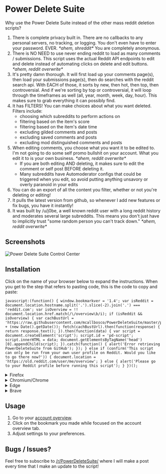 # Power Delete Suite

Why use the Power Delete Suite instead of the other mass reddit deletion scripts?

1. There is complete privacy built in. There are no callbacks to any personal servers, no tracking, or logging. You don't even have to enter your password. EVER. *\*ahem, shreddit\** You are completely anonymous.
2. There is NO NEED to use never ending reddit to load as many comments / submissions. This script uses the actual Reddit API endpoints to edit and delete instead of automating clicks on delete and edit buttons. *\*ahem, reddit overwrite\**
3. It's pretty damn thorough. It will first load up your comments page(s), then load your submissions page(s), then do searches with the reddit search api. With EACH of those, it sorts by new, then hot, then top, then controversial. And if we're sorting by top or controversial, it will loop through the timeframes as well (all, year, month, week, day, hour). This makes sure to grab everything it can possibly find.
4. It has FILTERS! You can make choices about what you want deleted. Filters include:
   * choosing which subreddits to perform actions on
   * filtering based on the item's score
   * filtering based on the item's date time
   * excluding gilded comments and posts
   * excluding saved comments and posts
   * excluding mod distinguished comments and posts
5. When editing comments, you choose what you want it to be edited to. I'm not going to do some self promo bullshit on your account. What you edit it to is your own business. *\*ahem, reddit overwrite\**
   * If you are both editing AND deleting, it makes sure to edit the comment or self post BEFORE deleting it.
   * Many subreddits have Automoderator configs that could be triggered when you edit, so avoid putting anything unsavory or overly paranoid in your edits
6. You can do an export of all the content you filter, whether or not you're deleting or editing!
7. It pulls the latest version from github, so whenever I add new features or fix bugs, you have it instantly!
8. It was built by /u/j0be, a well known reddit user with a long reddit history and moderates several large subreddits. This means you don't just have to implicitly trust "some random person you can't track down." *\*ahem, reddit overwrite\**

## Screenshots
 
![Power Delete Suite Control Center](http://i.imgur.com/Fh5HsAD.png)
 
## Installation

Click on the name of your browser below to expand the instructions.
When you get to the step that refers to pasting code, this is the code to copy and paste:

```
javascript:(function() { window.bookmarkver = '1.4'; var isReddit = document.location.hostname.split('.').slice(-2).join('.') === 'reddit.com'; var isOverview = !! document.location.href.match(/\/overview\b/i); if (isReddit && isOverview) { var cachBustUrl = 'https://raw.githubusercontent.com/mcallbosco/PowerDeleteSuite/master/powerdeletesuite.js?' + (new Date().getDate()); fetch(cachBustUrl).then(function(response) { return response.text(); }).then(function(data) { var script = document.createElement('script'); script.id = 'pd-script'; script.innerHTML = data; document.getElementsByTagName('head')[0].appendChild(script); }).catch(function() { alert('Error retrieving PowerDeleteSuite from GitHub'); }); } else if (confirm('This script can only be run from your own user profile on Reddit. Would you like to go there now?')) { document.location = 'https://old.reddit.com/user/me/overview'; } else { alert('Please go to your Reddit profile before running this script'); } })();
```

<details>
<summary>Firefox</summary>

1. Open the Hamburger menu
1. Click "Bookmarks"
1. Click "Manage Bookmarks"
1. Right click on empty space
1. Click "Add Bookmark"
1. Paste the above code into the URL section
1. Click "Save"

</details>
<details>
<summary>Chromium/Chrome</summary>

1. Go to `chrome://bookmarks/`
1. Right click on empty space
1. Click "Add new bookmark"
1. Paste the above code into the URL section
1. Click "Save"

</details>
<details>
<summary>Edge</summary>

1. Press the three dots
1. Click "Favorites"
1. Click on the star with a plus icon
1. Right click the new favorite
1. Click "Edit"
1. Paste the above code into the URL section
1. Click "Save"

</details>
<details>
<summary>Brave</summary>

1. Go to `chrome://bookmarks`
1. Right click on empty space
1. Click "Add new bookmark"
1. Paste the above code into the URL section
1. Click "Save"

</details>

## Usage

1. Go to your [account overview](https://old.reddit.com/u/me/overview).
1. Click on the bookmark you made while focused on the account overview tab.
1. Adjust settings to your preferences.
 
## Bugs / Issues?
 
Feel free to subscribe to [/r/PowerDeleteSuite/](https://www.reddit.com/r/PowerDeleteSuite/) where I will make a post every time that I make an update to the script!
 
